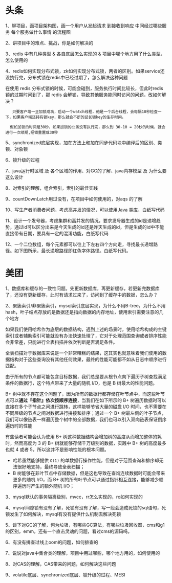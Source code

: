 # 头条

1、聊项目，画项目架构图，画一个用户从发起请求 到接收到响应 中间经过哪些服务 每个服务做什么事情 的流程图

2、讲项目中的难点、挑战，你是如何解决的

3、redis 中有几种类型 & 各自底层怎么实现的 & 项目中哪个地方用了什么类型，怎么使用的

4、redis如何实现分布式锁，zk如何实现分布式锁，两者的区别。如果service还没执行完，分布式锁在redis中已经过期了，怎么解决这种问题

 在使用 redis 分布式锁的时候，可能会碰到，服务执行时间比较长，但此时redis锁的过期时间到了，那 redis 会解锁，导致其他服务能同时访问的问题，改如何解决？

       只要客户端一旦加锁成功，启动一个watch线程，他是一个后台线程，会每隔10秒检查一下，如果客户端还持有锁key，那么就会不断的延长锁key的生存时间。
    
      假如加锁的时间是30秒，如果加锁的业务没有执行完，那么到 30-10 = 20秒的时候，就会进行一次续期,把锁重置成30秒
5、synchronized底层实现，加在方法上和加在同步代码块中编译后的区别、类锁、对象锁

6、锁升级的过程

7、java运行时区域 及 各个区域的作用、对GC的了解、java内存模型 及 为什么要这么设计

8、对索引的理解，组合索引，索引的最佳实践

9、countDownLatch用过没有，在项目中如何使用的，对aqs 的了解

10、写生产者消费者问题，考虑高并发的情况，可以使用Java 类库，白纸写代码

11、设计一个发号器，考虑集群和高并发的情况，要求发号器生成的id是递增趋势，通过id可以区分出来是今天生成的id还是昨天生成的id，但是生成的id中不能直接带有日期，要具有一定的混淆功能，白纸写代码

12、一个二位数组，每个元素都可以往上下左右四个方向走，寻找最长递增路径。如下图所示，最长递增路径即红色字体路径。白纸写代码。

# 美团

1、数据库和缓存的一致性问题。先更新数据库，再更新缓存，若更新完数据库了，还没有更新缓存，此时有请求过来了，访问到了缓存中的数据，怎么办？

2、聚簇索引/非聚簇索引，mysql索引底层实现，为什么不用B-tree，为什么不用hash，叶子结点存放的是数据还是指向数据的内存地址，使用索引需要注意的几个地方

如果我们使用哈希作为底层的数据结构，遇到上述的场景时，使用哈希构成的主键索引或者辅助索引可能就没有办法快速处理了，它对于处理范围查询或者排序性能会非常差，只能进行全表扫描并依次判断是否满足条件。

全表扫描对于数据库来说是一个非常糟糕的结果，这其实也就意味着我们使用的数据结构对于这些查询没有其他任何效果，最终的性能可能都不如从日志中顺序进行匹配。

由于所有的节点都可能包含目标数据，我们总是要从根节点向下遍历子树查找满足条件的数据行，这个特点带来了大量的随机 I/O，也是 B 树最大的性能问题。

B+ 树中就不存在这个问题了，因为所有的数据行都存储在叶节点中，而这些叶节点可以**通过『指针』依次按顺序连接**，当我们在如下所示的 B+ 树遍历数据时可以直接在多个子节点之间进行跳转，这样能够节省大量的磁盘 I/O 时间，也不需要在不同层级的节点之间对数据进行拼接和排序；通过一个 B+ 树最左侧的叶子节点，我们可以像链表一样遍历整个树中的全部数据，我们也可以引入双向链表保证倒序遍历时的性能

有些读者可能会认为使用 B+ 树这种数据结构会增加树的高度从而增加整体的耗时，然而高度为 3 的 B+ 树就能够存储千万级别的数据，实践中 B+ 树的高度最多也就 4 或者 5，所以这并不是影响性能的根本问题。

- 哈希虽然能够提供 `O(1)` 的单数据行操作性能，但是对于范围查询和排序却无法很好地支持，最终导致全表扫描；
- B 树能够在非叶节点中存储数据，但是这也导致在查询连续数据时可能会带来更多的随机 I/O，而 B+ 树的所有叶节点可以通过指针相互连接，能够减少顺序遍历时产生的额外随机 I/O；

3、mysql默认的事务隔离级别，mvcc，rr怎么实现的，rc如何实现的

4、mysql间隙锁有没有了解，死锁有没有了解，写一段会造成死锁的sql语句，死锁发生了如何解决，mysql有没有提供什么机制去解决死锁

5、谈下对GC的了解，何为垃圾，有哪些GC算法，有哪些垃圾回收器，cms和g1的区别，emm，还有一个直击灵魂的问题，看过cms的源码吗，

6、有没有排查过线上oom的问题，如何排查的

7、说说对java中集合类的理解，项目中用过哪些，哪个地方用的，如何使用的

8、对CAS的理解，CAS带来的问题，如何解决这些问题

9、volatile底层、synchronized底层、锁升级的过程、MESI

